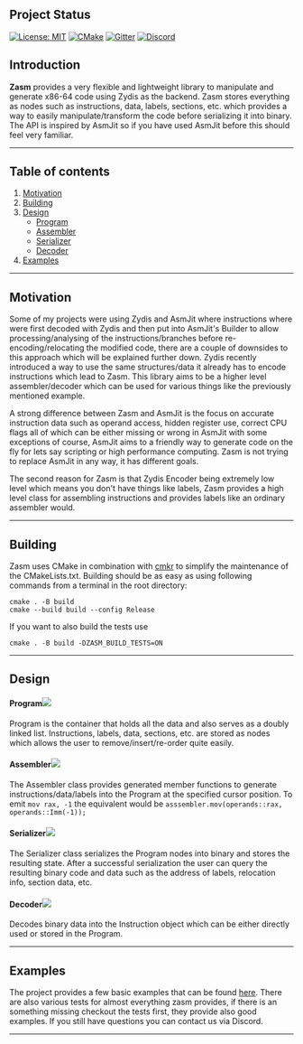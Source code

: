 ## Project Status
[![License: MIT](https://img.shields.io/badge/License-MIT-blue.svg)](https://github.com/ZehMatt/zasm/blob/master/LICENSE)
[![CMake](https://github.com/zyantific/zasm/actions/workflows/build.yml/badge.svg)](https://github.com/ZehMatt/zasm/actions/workflows/build.yml)
[![Gitter](https://badges.gitter.im/zyantific/zyan-disassembler-engine.svg)](https://gitter.im/zyantific/zydis?utm_source=badge&utm_medium=badge&utm_campaign=pr-badge&utm_content=body_badge)
[![Discord](https://img.shields.io/discord/390136917779415060.svg?logo=discord&label=Discord)](https://discord.zyantific.com/)

## Introduction

**Zasm** provides a very flexible and lightweight library to manipulate and generate x86-64 code using Zydis as the backend. Zasm stores everything as nodes such as instructions, data, labels, sections, etc. which provides a way to easily manipulate/transform the code before serializing it into binary. The API is inspired by AsmJit so if you have used AsmJit before this should feel very familiar.

---

## Table of contents
1. [Motivation](#motivation)
2. [Building](#building)
5. [Design](#design)
   - [Program](#program)
   - [Assembler](#assembler)
   - [Serializer](#serializer)
   - [Decoder](#decoder)
6. [Examples](#examples)

---

## Motivation

Some of my projects were using Zydis and AsmJit where instructions where were first decoded with Zydis and then put into AsmJit's Builder to allow processing/analysing of the instructions/branches before re-encoding/relocating the modified code, there are a couple of downsides to this approach which will be explained further down. Zydis recently introduced a way to use the same structures/data it already has to encode instructions which lead to Zasm. This library aims to be a higher level assembler/decoder which can be used for various things like the previously mentioned example.

A strong difference between Zasm and AsmJit is the focus on accurate instruction data such as operand access, hidden register use, correct CPU flags all of which can be either missing or wrong in AsmJit with some exceptions of course, AsmJit aims to a friendly way to generate code on the fly for lets say scripting or high performance computing. Zasm is not trying to replace AsmJit in any way, it has different goals.

The second reason for Zasm is that Zydis Encoder being extremely low level which means you don't have things like labels, Zasm provides a high level class for assembling instructions and provides labels like an ordinary assembler would.

---

## Building
Zasm uses CMake in combination with [cmkr](https://github.com/build-cpp/cmkr) to simplify the maintenance of the CMakeLists.txt. Building should be as easy as using following commands from a terminal in the root directory:
```
cmake . -B build
cmake --build build --config Release
```
If you want to also build the tests use
```
cmake . -B build -DZASM_BUILD_TESTS=ON
```
---

## Design

#### Program[![](./docs/img/pin.svg)](#program)
Program is the container that holds all the data and also serves as a doubly linked list. Instructions, labels, data, sections, etc. are stored as nodes which allows the user to remove/insert/re-order quite easily.

#### Assembler[![](./docs/img/pin.svg)](#assembler)
The Assembler class provides generated member functions to generate instructions/data/labels into the Program at the specified cursor position. To emit ```mov rax, -1``` the equivalent would be ```asssembler.mov(operands::rax, operands::Imm(-1));```

#### Serializer[![](./docs/img/pin.svg)](#serializer)
The Serializer class serializes the Program nodes into binary and stores the resulting state. After a successful serialization the user can query the resulting binary code and data such as the address of labels, relocation info, section data, etc.

#### Decoder[![](./docs/img/pin.svg)](#decoder)
Decodes binary data into the Instruction object which can be either directly used or stored in the Program.

---

## Examples
The project provides a few basic examples that can be found [here](https://github.com/zyantific/zasm/tree/master/examples). There are also various tests for almost everything zasm provides, if there is an something missing checkout the tests first, they provide also good examples. If you still have questions you can contact us via Discord.

---

<!-- markdownlint-enable -->
